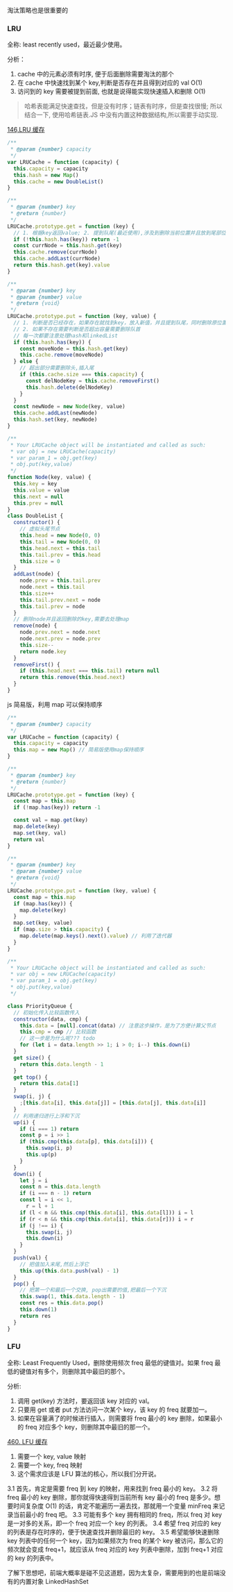 淘汰策略也是很重要的

### LRU

全称: least recently used，最近最少使用。

分析：

1. cache 中的元素必须有时序, 便于后面删除需要淘汰的那个
2. 在 cache 中快速找到某个 key,判断是否存在并且得到对应的 val O(1)
3. 访问到的 key 需要被提到前面, 也就是说得能实现快速插入和删除 O(1)

> 哈希表能满足快速查找，但是没有时序；链表有时序，但是查找很慢; 所以结合一下, 使用哈希链表.JS 中没有内置这种数据结构,所以需要手动实现.

[146,LRU 缓存](https://leetcode.cn/problems/lru-cache/)

```js
/**
 * @param {number} capacity
 */
var LRUCache = function (capacity) {
  this.capacity = capacity
  this.hash = new Map()
  this.cache = new DoubleList()
}

/**
 * @param {number} key
 * @return {number}
 */
LRUCache.prototype.get = function (key) {
  // 1. 根据key返回value; 2. 提到队尾(最近使用),涉及到删除当前位置并且放到尾部位置
  if (!this.hash.has(key)) return -1
  const currNode = this.hash.get(key)
  this.cache.remove(currNode)
  this.cache.addLast(currNode)
  return this.hash.get(key).value
}

/**
 * @param {number} key
 * @param {number} value
 * @return {void}
 */
LRUCache.prototype.put = function (key, value) {
  // 1. 判断是否已经存在，如果存在就找到key，放入新值，并且提到队尾，同时删除原位置
  // 2. 如果不存在需要判断是否超出容量需要删除队首
  // 每一次都要注意处理hash和linkedList
  if (this.hash.has(key)) {
    const moveNode = this.hash.get(key)
    this.cache.remove(moveNode)
  } else {
    // 超出部分需要删除头,插入尾
    if (this.cache.size === this.capacity) {
      const delNodeKey = this.cache.removeFirst()
      this.hash.delete(delNodeKey)
    }
  }
  const newNode = new Node(key, value)
  this.cache.addLast(newNode)
  this.hash.set(key, newNode)
}

/**
 * Your LRUCache object will be instantiated and called as such:
 * var obj = new LRUCache(capacity)
 * var param_1 = obj.get(key)
 * obj.put(key,value)
 */
function Node(key, value) {
  this.key = key
  this.value = value
  this.next = null
  this.prev = null
}
class DoubleList {
  constructor() {
    // 虚拟头尾节点
    this.head = new Node(0, 0)
    this.tail = new Node(0, 0)
    this.head.next = this.tail
    this.tail.prev = this.head
    this.size = 0
  }
  addLast(node) {
    node.prev = this.tail.prev
    node.next = this.tail
    this.size++
    this.tail.prev.next = node
    this.tail.prev = node
  }
  // 删除node并且返回删除的key,需要去处理map
  remove(node) {
    node.prev.next = node.next
    node.next.prev = node.prev
    this.size--
    return node.key
  }
  removeFirst() {
    if (this.head.next === this.tail) return null
    return this.remove(this.head.next)
  }
}
```

js 简易版，利用 map 可以保持顺序

```js
/**
 * @param {number} capacity
 */
var LRUCache = function (capacity) {
  this.capacity = capacity
  this.map = new Map() // 简易版使用map保持顺序
}

/**
 * @param {number} key
 * @return {number}
 */
LRUCache.prototype.get = function (key) {
  const map = this.map
  if (!map.has(key)) return -1

  const val = map.get(key)
  map.delete(key)
  map.set(key, val)
  return val
}

/**
 * @param {number} key
 * @param {number} value
 * @return {void}
 */
LRUCache.prototype.put = function (key, value) {
  const map = this.map
  if (map.has(key)) {
    map.delete(key)
  }
  map.set(key, value)
  if (map.size > this.capacity) {
    map.delete(map.keys().next().value) // 利用了迭代器
  }
}

/**
 * Your LRUCache object will be instantiated and called as such:
 * var obj = new LRUCache(capacity)
 * var param_1 = obj.get(key)
 * obj.put(key,value)
 */
```

```js
class PriorityQueue {
  // 初始化传入比较函数传入
  constructor(data, cmp) {
    this.data = [null].concat(data) // 注意这步操作，是为了方便计算父节点
    this.cmp = cmp // 比较函数
    // 这一步是为什么呢??? todo
    for (let i = data.length >> 1; i > 0; i--) this.down(i)
  }
  get size() {
    return this.data.length - 1
  }
  get top() {
    return this.data[1]
  }
  swap(i, j) {
    ;[this.data[i], this.data[j]] = [this.data[j], this.data[i]]
  }
  // 利用递归进行上浮和下沉
  up(i) {
    if (i === 1) return
    const p = i >> 1
    if (this.cmp(this.data[p], this.data[i])) {
      this.swap(i, p)
      this.up(p)
    }
  }
  down(i) {
    let j = i
    const n = this.data.length
    if (i === n - 1) return
    const l = i << 1,
      r = l + 1
    if (l < n && this.cmp(this.data[i], this.data[l])) i = l
    if (r < n && this.cmp(this.data[i], this.data[r])) i = r
    if (j !== i) {
      this.swap(i, j)
      this.down(i)
    }
  }
  push(val) {
    // 把值加入末尾,然后上浮它
    this.up(this.data.push(val) - 1)
  }
  pop() {
    // 把第一个和最后一个交换, pop出需要的值,把最后一个下沉
    this.swap(1, this.data.length - 1)
    const res = this.data.pop()
    this.down(1)
    return res
  }
}
```

### LFU

全称: Least Frequently Used，删除使用频次 freq 最低的键值对。如果 freq 最低的键值对有多个，则删除其中最旧的那个。

分析:

1. 调用 get(key) 方法时，要返回该 key 对应的 val。
2. 只要用 get 或者 put 方法访问一次某个 key，该 key 的 freq 就要加一。
3. 如果在容量满了的时候进行插入，则需要将 freq 最小的 key 删除，如果最小的 freq 对应多个 key，则删除其中最旧的那一个。

[460. LFU 缓存](https://leetcode.cn/problems/lfu-cache/)

1. 需要一个 key, value 映射
2. 需要一个 key, freq 映射
3. 这个需求应该是 LFU 算法的核心，所以我们分开说。

3.1 首先，肯定是需要 freq 到 key 的映射，用来找到 freq 最小的 key。
3.2 将 freq 最小的 key 删除，那你就得快速得到当前所有 key 最小的 freq 是多少。想要时间复杂度 O(1) 的话，肯定不能遍历一遍去找，那就用一个变量 minFreq 来记录当前最小的 freq 吧。
3.3 可能有多个 key 拥有相同的 freq，所以 freq 对 key 是一对多的关系，即一个 freq 对应一个 key 的列表。
3.4 希望 freq 对应的 key 的列表是存在时序的，便于快速查找并删除最旧的 key。
3.5 希望能够快速删除 key 列表中的任何一个 key，因为如果频次为 freq 的某个 key 被访问，那么它的频次就会变成 freq+1，就应该从 freq 对应的 key 列表中删除，加到 freq+1 对应的 key 的列表中。

了解下思想吧，前端大概率是碰不见这道题，因为太复杂，需要用到的也是前端没有的内置对象 LinkedHashSet
